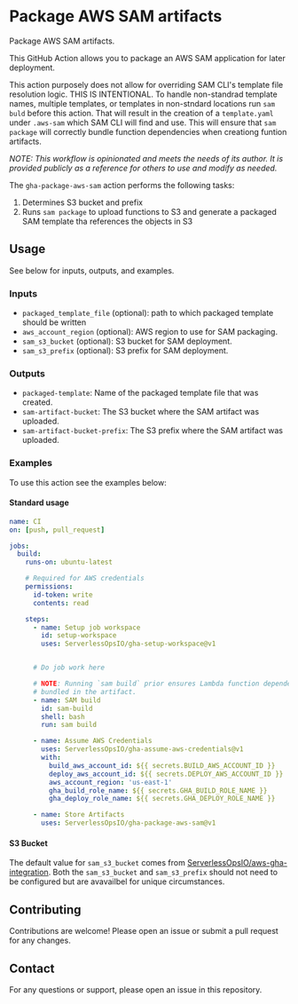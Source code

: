 # Package AWS SAM artifacts

Package AWS SAM artifacts.

This GitHub Action allows you to package an AWS SAM application for later deployment.

This action purposely does not allow for overriding SAM CLI's template file resolution logic. THIS IS INTENTIONAL. To handle non-standrad template names, multiple templates, or templates in non-stndard locations run `sam buld` before this action. That will result in the creation of a `template.yaml` under `.aws-sam` which SAM CLI will find and use. This will ensure that `sam package` will correctly bundle function dependencies when creationg funtion artifacts.

_*NOTE: This workflow is opinionated and meets the needs of its author. It is provided publicly as a reference for others to use and modify as needed.*_

The `gha-package-aws-sam` action performs the following tasks:
1. Determines S3 bucket and prefix
2. Runs `sam package` to upload functions to S3 and generate a packaged SAM template tha references the objects in S3

## Usage
See below for inputs, outputs, and examples.

### Inputs

- `packaged_template_file` (optional): path to which packaged template should be written
- `aws_account_region` (optional): AWS region to use for SAM packaging.
- `sam_s3_bucket` (optional): S3 bucket for SAM deployment.
- `sam_s3_prefix` (optional): S3 prefix for SAM deployment.

### Outputs

- `packaged-template`: Name of the packaged template file that was created.
- `sam-artifact-bucket`: The S3 bucket where the SAM artifact was uploaded.
- `sam-artifact-bucket-prefix`: The S3 prefix where the SAM artifact was uploaded.

### Examples
To use this action see the examples below:

#### Standard usage
```yaml
name: CI
on: [push, pull_request]

jobs:
  build:
    runs-on: ubuntu-latest

    # Required for AWS credentials
    permissions:
      id-token: write
      contents: read

    steps:
      - name: Setup job workspace
        id: setup-workspace
        uses: ServerlessOpsIO/gha-setup-workspace@v1


      # Do job work here

      # NOTE: Running `sam build` prior ensures Lambda function dependencies will be properly
      # bundled in the artifact.
      - name: SAM build
        id: sam-build
        shell: bash
        run: sam build

      - name: Assume AWS Credentials
        uses: ServerlessOpsIO/gha-assume-aws-credentials@v1
        with:
          build_aws_account_id: ${{ secrets.BUILD_AWS_ACCOUNT_ID }}
          deploy_aws_account_id: ${{ secrets.DEPLOY_AWS_ACCOUNT_ID }}
          aws_account_region: 'us-east-1'
          gha_build_role_name: ${{ secrets.GHA_BUILD_ROLE_NAME }}
          gha_deploy_role_name: ${{ secrets.GHA_DEPLOY_ROLE_NAME }}

      - name: Store Artifacts
        uses: ServerlessOpsIO/gha-package-aws-sam@v1

```

#### S3 Bucket

The default value for `sam_s3_bucket` comes from [ServerlessOpsIO/aws-gha-integration](https://github.com/ServerlessOpsIO/aws-gha-integration). Both the `sam_s3_bucket` and `sam_s3_prefix` should not need to be configured but are avavailbel for unique circumstances.

## Contributing

Contributions are welcome! Please open an issue or submit a pull request for any changes.

## Contact

For any questions or support, please open an issue in this repository.
